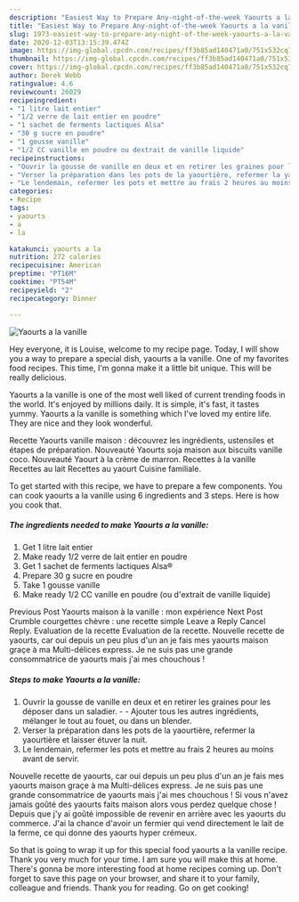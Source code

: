 ```yaml
---
description: "Easiest Way to Prepare Any-night-of-the-week Yaourts a la vanille"
title: "Easiest Way to Prepare Any-night-of-the-week Yaourts a la vanille"
slug: 1973-easiest-way-to-prepare-any-night-of-the-week-yaourts-a-la-vanille
date: 2020-12-03T13:15:39.474Z
image: https://img-global.cpcdn.com/recipes/ff3b85ad140471a0/751x532cq70/yaourts-a-la-vanille-photo-principale-de-la-recette.jpg
thumbnail: https://img-global.cpcdn.com/recipes/ff3b85ad140471a0/751x532cq70/yaourts-a-la-vanille-photo-principale-de-la-recette.jpg
cover: https://img-global.cpcdn.com/recipes/ff3b85ad140471a0/751x532cq70/yaourts-a-la-vanille-photo-principale-de-la-recette.jpg
author: Derek Webb
ratingvalue: 4.6
reviewcount: 26029
recipeingredient:
- "1 litre lait entier"
- "1/2 verre de lait entier en poudre"
- "1 sachet de ferments lactiques Alsa"
- "30 g sucre en poudre"
- "1 gousse vanille"
- "1/2 CC vanille en poudre ou dextrait de vanille liquide"
recipeinstructions:
- "Ouvrir la gousse de vanille en deux et en retirer les graines pour les déposer dans un saladier.  Ajouter tous les autres ingrédients, mélanger le tout au fouet, ou dans un blender."
- "Verser la préparation dans les pots de la yaourtière, refermer la yaourtière et laisser étuver la nuit."
- "Le lendemain, refermer les pots et mettre au frais 2 heures au moins avant de servir."
categories:
- Recipe
tags:
- yaourts
- a
- la

katakunci: yaourts a la 
nutrition: 272 calories
recipecuisine: American
preptime: "PT16M"
cooktime: "PT54M"
recipeyield: "2"
recipecategory: Dinner

---
```



![Yaourts a la vanille](https://img-global.cpcdn.com/recipes/ff3b85ad140471a0/751x532cq70/yaourts-a-la-vanille-photo-principale-de-la-recette.jpg)

Hey everyone, it is Louise, welcome to my recipe page. Today, I will show you a way to prepare a special dish, yaourts a la vanille. One of my favorites food recipes. This time, I'm gonna make it a little bit unique. This will be really delicious.

Yaourts a la vanille is one of the most well liked of current trending foods in the world. It's enjoyed by millions daily. It is simple, it's fast, it tastes yummy. Yaourts a la vanille is something which I've loved my entire life. They are nice and they look wonderful.

Recette Yaourts vanille maison : découvrez les ingrédients, ustensiles et étapes de préparation. Nouveauté Yaourts soja maison aux biscuits vanille coco. Nouveauté Yaourt à la crème de marron. Recettes à la vanille Recettes au lait Recettes au yaourt Cuisine familiale.


To get started with this recipe, we have to prepare a few components. You can cook yaourts a la vanille using 6 ingredients and 3 steps. Here is how you cook that.

<!--inarticleads1-->

##### The ingredients needed to make Yaourts a la vanille:

1. Get 1 litre lait entier
1. Make ready 1/2 verre de lait entier en poudre
1. Get 1 sachet de ferments lactiques Alsa®
1. Prepare 30 g sucre en poudre
1. Take 1 gousse vanille
1. Make ready 1/2 CC vanille en poudre (ou d&#39;extrait de vanille liquide)


Previous Post Yaourts maison à la vanille : mon expérience Next Post Crumble courgettes chèvre : une recette simple Leave a Reply Cancel Reply. Evaluation de la recette Evaluation de la recette. Nouvelle recette de yaourts, car oui depuis un peu plus d&#39;un an je fais mes yaourts maison graçe à ma Multi-délices express. Je ne suis pas une grande consommatrice de yaourts mais j&#39;ai mes chouchous ! 

<!--inarticleads2-->

##### Steps to make Yaourts a la vanille:

1. Ouvrir la gousse de vanille en deux et en retirer les graines pour les déposer dans un saladier. -  - Ajouter tous les autres ingrédients, mélanger le tout au fouet, ou dans un blender.
1. Verser la préparation dans les pots de la yaourtière, refermer la yaourtière et laisser étuver la nuit.
1. Le lendemain, refermer les pots et mettre au frais 2 heures au moins avant de servir.


Nouvelle recette de yaourts, car oui depuis un peu plus d&#39;un an je fais mes yaourts maison graçe à ma Multi-délices express. Je ne suis pas une grande consommatrice de yaourts mais j&#39;ai mes chouchous ! Si vous n&#39;avez jamais goûté des yaourts faits maison alors vous perdez quelque chose ! Depuis que j&#39;y ai goûté impossible de revenir en arrière avec les yaourts du commerce. J&#39;ai la chance d&#39;avoir un fermier qui vend directement le lait de la ferme, ce qui donne des yaourts hyper crémeux. 

So that is going to wrap it up for this special food yaourts a la vanille recipe. Thank you very much for your time. I am sure you will make this at home. There's gonna be more interesting food at home recipes coming up. Don't forget to save this page on your browser, and share it to your family, colleague and friends. Thank you for reading. Go on get cooking!
